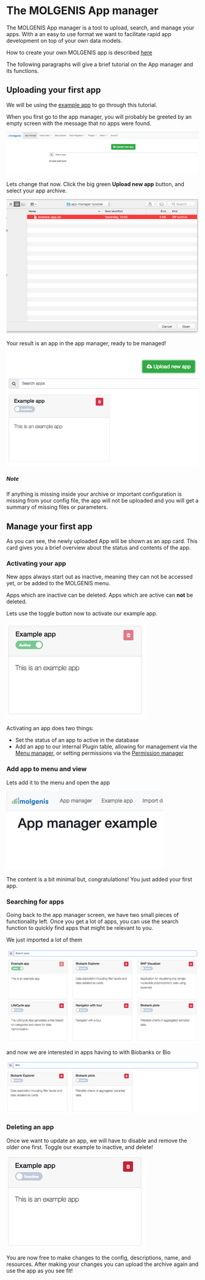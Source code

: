 # The MOLGENIS App manager
The MOLGENIS App manager is a tool to upload, search, and manage your apps. With a an easy to use format we want
to facilitate rapid app development on top of your own data models. 

How to create your own MOLGENIS app is described [here](../developer_documentation/app-development.md)

The following paragraphs will give a brief tutorial on the App manager and its functions.

## Uploading your first app
We will be using the [example app](../data/example-app.zip) to go through this tutorial.

When you first go to the app manager, you will probably be greeted by an empty screen with the message that no apps were found.

![am01 - empty screen](../images/app-manager/am01-empty-screen.png?raw=true, "am01-empty-screen")

Lets change that now. Click the big green __Upload new app__ button, and select your app archive.

![am02 - upload file](../images/app-manager/am02-upload-file.png?raw=true, "am02-upload-file")

Your result is an app in the app manager, ready to be managed!

![am03 - after upload](../images/app-manager/am03-after-upload.png?raw=true, "am03-after-upload")

##### Note
If anything is missing inside your archive or important configuration is missing from your config file, 
the app will not be uploaded and you will get a summary of missing files or parameters.

## Manage your first app
As you can see, the newly uploaded App will be shown as an app card. 
This card gives you a brief overview about the status and contents of the app.

### Activating your app
New apps always start out as inactive, meaning they can not be accessed yet, or be added to the MOLGENIS menu.

Apps which are inactive can be deleted. Apps which are active can __not__ be deleted.

Lets use the toggle button now to activate our example app.

![am04 - after activate](../images/app-manager/am04-after-activate.png?raw=true, "am04-after-activate")

Activating an app does two things:
* Set the status of an app to active in the database
* Add an app to our internal Plugin table, allowing for management via the [Menu manager](./guide-customize.md), or setting permissions via the [Permission manager](./guide-admin.md#permissions)

### Add app to menu and view
Lets add it to the menu and open the app

![am05 - open app](../images/app-manager/am05-open-app.png?raw=true, "am05-open-app")

The content is a bit minimal but, congratulations! You just added your first app.

### Searching for apps
Going back to the app manager screen, we have two small pieces of functionality left. 
Once you get a lot of apps, you can use the search function to quickly find apps that might be relevant to you.

We just imported a lot of them 

![am06 - before search](../images/app-manager/am06-before-search.png?raw=true, "am06-before-search")

and now we are interested in apps having to with Biobanks or Bio

![am07 - after search](../images/app-manager/am07-after-search.png?raw=true, "am07-after-search")


### Deleting an app
Once we want to update an app, we will have to disable and remove the older one first.
Toggle our example to inactive, and delete!

![am08 - delete app](../images/app-manager/am08-delete-app.png?raw=true, "am07-delete-app")

You are now free to make changes to the config, descriptions, name, and resources.
After making your changes you can upload the archive again and use the app as you see fit!